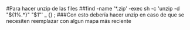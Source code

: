 #Para hacer unzip de las files
##find -name '*.zip' -exec sh -c 'unzip -d "${1%.*}" "$1"' _ {} \;
###Con esto debería hacer unzip en caso de que se necesiten reemplazar con algun mapa más reciente
